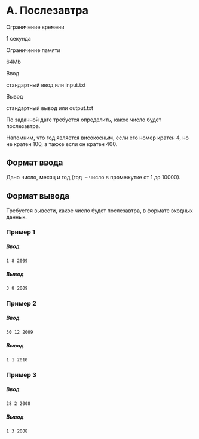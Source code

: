 A. Послезавтра
==============

Ограничение времени

1 секунда

Ограничение памяти

64Mb

Ввод

стандартный ввод или input.txt

Вывод

стандартный вывод или output.txt

По заданной дате требуется определить, какое число будет послезавтра.

Напомним, что год является високосным, если его номер кратен 4, но не кратен 100, а также если он кратен 400.

Формат ввода
------------

Дано число, месяц и год (год  – число в промежутке от 1 до 10000).

Формат вывода
-------------

Требуется вывести, какое число будет послезавтра, в формате входных данных.

### Пример 1

##### Ввод

```
1 8 2009
```

##### Вывод

```
3 8 2009
```

### Пример 2

##### Ввод

```
30 12 2009
```

##### Вывод

```
1 1 2010
```

### Пример 3

##### Ввод

```
28 2 2008
```

##### Вывод

```
1 3 2008
```